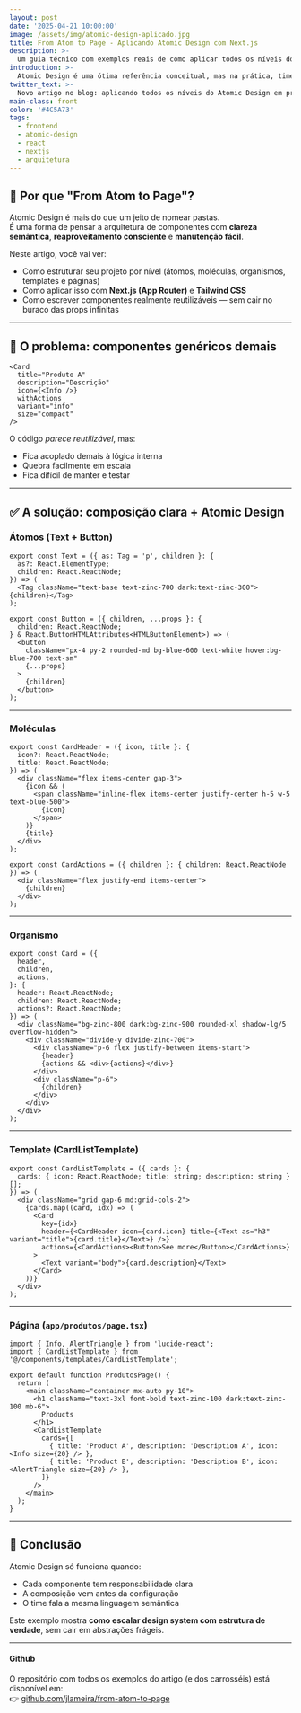 ```yaml
---
layout: post
date: '2025-04-21 10:00:00'
image: /assets/img/atomic-design-aplicado.jpg
title: From Atom to Page - Aplicando Atomic Design com Next.js
description: >-
  Um guia técnico com exemplos reais de como aplicar todos os níveis do Atomic Design em um projeto com React + Next.js.
introduction: >-
  Atomic Design é uma ótima referência conceitual, mas na prática, times enfrentam problemas de acoplamento, legibilidade e escalabilidade quando tentam reaproveitar componentes. Neste artigo, trago uma abordagem moderna e sênior para aplicar o modelo com clareza arquitetural, usando React, Next.js e composição declarativa.
twitter_text: >-
  Novo artigo no blog: aplicando todos os níveis do Atomic Design em projetos Next.js com foco em escalabilidade, clareza e reuso consciente.
main-class: front
color: '#4C5A73'
tags:
  - frontend
  - atomic-design
  - react
  - nextjs
  - arquitetura
---
```


## 🧩 Por que "From Atom to Page"?

Atomic Design é mais do que um jeito de nomear pastas.  
É uma forma de pensar a arquitetura de componentes com **clareza semântica**, **reaproveitamento consciente** e **manutenção fácil**.

Neste artigo, você vai ver:
- Como estruturar seu projeto por nível (átomos, moléculas, organismos, templates e páginas)
- Como aplicar isso com **Next.js (App Router)** e **Tailwind CSS**
- Como escrever componentes realmente reutilizáveis — sem cair no buraco das props infinitas

---

## 🚫 O problema: componentes genéricos demais

```tsx
<Card
  title="Produto A"
  description="Descrição"
  icon={<Info />}
  withActions
  variant="info"
  size="compact"
/>
```

O código *parece reutilizável*, mas:
- Fica acoplado demais à lógica interna
- Quebra facilmente em escala
- Fica difícil de manter e testar

---

## ✅ A solução: composição clara + Atomic Design

### Átomos (Text + Button)

```tsx
export const Text = ({ as: Tag = 'p', children }: {
  as?: React.ElementType;
  children: React.ReactNode;
}) => (
  <Tag className="text-base text-zinc-700 dark:text-zinc-300">{children}</Tag>
);

export const Button = ({ children, ...props }: {
  children: React.ReactNode;
} & React.ButtonHTMLAttributes<HTMLButtonElement>) => (
  <button
    className="px-4 py-2 rounded-md bg-blue-600 text-white hover:bg-blue-700 text-sm"
    {...props}
  >
    {children}
  </button>
);
```

---

### Moléculas

```tsx
export const CardHeader = ({ icon, title }: {
  icon?: React.ReactNode;
  title: React.ReactNode;
}) => (
  <div className="flex items-center gap-3">
    {icon && (
      <span className="inline-flex items-center justify-center h-5 w-5 text-blue-500">
        {icon}
      </span>
    )}
    {title}
  </div>
);

export const CardActions = ({ children }: { children: React.ReactNode }) => (
  <div className="flex justify-end items-center">
    {children}
  </div>
);
```

---

### Organismo

```tsx
export const Card = ({
  header,
  children,
  actions,
}: {
  header: React.ReactNode;
  children: React.ReactNode;
  actions?: React.ReactNode;
}) => (
  <div className="bg-zinc-800 dark:bg-zinc-900 rounded-xl shadow-lg/5 overflow-hidden">
    <div className="divide-y divide-zinc-700">
      <div className="p-6 flex justify-between items-start">
        {header}
        {actions && <div>{actions}</div>}
      </div>
      <div className="p-6">
        {children}
      </div>
    </div>
  </div>
);
```

---

### Template (CardListTemplate)

```tsx
export const CardListTemplate = ({ cards }: {
  cards: { icon: React.ReactNode; title: string; description: string }[];
}) => (
  <div className="grid gap-6 md:grid-cols-2">
    {cards.map((card, idx) => (
      <Card
        key={idx}
        header={<CardHeader icon={card.icon} title={<Text as="h3" variant="title">{card.title}</Text>} />}
        actions={<CardActions><Button>See more</Button></CardActions>}
      >
        <Text variant="body">{card.description}</Text>
      </Card>
    ))}
  </div>
);
```

---

### Página (`app/produtos/page.tsx`)

```tsx
import { Info, AlertTriangle } from 'lucide-react';
import { CardListTemplate } from '@/components/templates/CardListTemplate';

export default function ProdutosPage() {
  return (
    <main className="container mx-auto py-10">
      <h1 className="text-3xl font-bold text-zinc-100 dark:text-zinc-100 mb-6">
        Products
      </h1>
      <CardListTemplate
        cards={[
          { title: 'Product A', description: 'Description A', icon: <Info size={20} /> },
          { title: 'Product B', description: 'Description B', icon: <AlertTriangle size={20} /> },
        ]}
      />
    </main>
  );
}
```

---

## 🎯 Conclusão

Atomic Design só funciona quando:

- Cada componente tem responsabilidade clara
- A composição vem antes da configuração
- O time fala a mesma linguagem semântica

Este exemplo mostra **como escalar design system com estrutura de verdade**, sem cair em abstrações frágeis.

---
#### Github
O repositório com todos os exemplos do artigo (e dos carrosséis) está disponível em:  
👉 [github.com/jlameira/from-atom-to-page](https://github.com/jlameira/from-atom-to-page)
